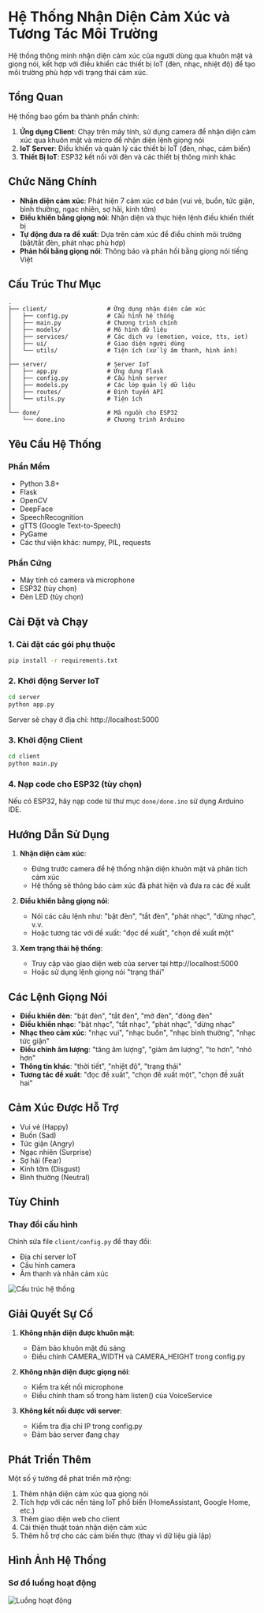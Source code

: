 # Hệ Thống Nhận Diện Cảm Xúc và Tương Tác Môi Trường

Hệ thống thông minh nhận diện cảm xúc của người dùng qua khuôn mặt và giọng nói, kết hợp với điều khiển các thiết bị IoT (đèn, nhạc, nhiệt độ) để tạo môi trường phù hợp với trạng thái cảm xúc.


## Tổng Quan

Hệ thống bao gồm ba thành phần chính:

1. **Ứng dụng Client**: Chạy trên máy tính, sử dụng camera để nhận diện cảm xúc qua khuôn mặt và micro để nhận diện lệnh giọng nói
2. **IoT Server**: Điều khiển và quản lý các thiết bị IoT (đèn, nhạc, cảm biến)
3. **Thiết Bị IoT**: ESP32 kết nối với đèn và các thiết bị thông minh khác

## Chức Năng Chính

- **Nhận diện cảm xúc**: Phát hiện 7 cảm xúc cơ bản (vui vẻ, buồn, tức giận, bình thường, ngạc nhiên, sợ hãi, kinh tởm)
- **Điều khiển bằng giọng nói**: Nhận diện và thực hiện lệnh điều khiển thiết bị
- **Tự động đưa ra đề xuất**: Dựa trên cảm xúc để điều chỉnh môi trường (bật/tắt đèn, phát nhạc phù hợp)
- **Phản hồi bằng giọng nói**: Thông báo và phản hồi bằng giọng nói tiếng Việt


## Cấu Trúc Thư Mục

```
.
├── client/                 # Ứng dụng nhận diện cảm xúc
│   ├── config.py           # Cấu hình hệ thống
│   ├── main.py             # Chương trình chính
│   ├── models/             # Mô hình dữ liệu
│   ├── services/           # Các dịch vụ (emotion, voice, tts, iot)
│   ├── ui/                 # Giao diện người dùng
│   └── utils/              # Tiện ích (xử lý âm thanh, hình ảnh)
│
├── server/                 # Server IoT
│   ├── app.py              # Ứng dụng Flask
│   ├── config.py           # Cấu hình server
│   ├── models.py           # Các lớp quản lý dữ liệu
│   ├── routes/             # Định tuyến API
│   └── utils.py            # Tiện ích
│
└── done/                   # Mã nguồn cho ESP32
    └── done.ino            # Chương trình Arduino
```

## Yêu Cầu Hệ Thống

### Phần Mềm
- Python 3.8+
- Flask
- OpenCV
- DeepFace
- SpeechRecognition
- gTTS (Google Text-to-Speech)
- PyGame
- Các thư viện khác: numpy, PIL, requests

### Phần Cứng
- Máy tính có camera và microphone
- ESP32 (tùy chọn)
- Đèn LED (tùy chọn)

## Cài Đặt và Chạy

### 1. Cài đặt các gói phụ thuộc

```bash
pip install -r requirements.txt
```

### 2. Khởi động Server IoT

```bash
cd server
python app.py
```

Server sẽ chạy ở địa chỉ: http://localhost:5000

### 3. Khởi động Client

```bash
cd client
python main.py
```

### 4. Nạp code cho ESP32 (tùy chọn)

Nếu có ESP32, hãy nạp code từ thư mục `done/done.ino` sử dụng Arduino IDE.

## Hướng Dẫn Sử Dụng

1. **Nhận diện cảm xúc**:
   - Đứng trước camera để hệ thống nhận diện khuôn mặt và phân tích cảm xúc
   - Hệ thống sẽ thông báo cảm xúc đã phát hiện và đưa ra các đề xuất


2. **Điều khiển bằng giọng nói**:
   - Nói các câu lệnh như: "bật đèn", "tắt đèn", "phát nhạc", "dừng nhạc", v.v.
   - Hoặc tương tác với đề xuất: "đọc đề xuất", "chọn đề xuất một"


3. **Xem trạng thái hệ thống**:
   - Truy cập vào giao diện web của server tại http://localhost:5000
   - Hoặc sử dụng lệnh giọng nói "trạng thái"
   

## Các Lệnh Giọng Nói

- **Điều khiển đèn**: "bật đèn", "tắt đèn", "mở đèn", "đóng đèn"
- **Điều khiển nhạc**: "bật nhạc", "tắt nhạc", "phát nhạc", "dừng nhạc"
- **Nhạc theo cảm xúc**: "nhạc vui", "nhạc buồn", "nhạc bình thường", "nhạc tức giận"
- **Điều chỉnh âm lượng**: "tăng âm lượng", "giảm âm lượng", "to hơn", "nhỏ hơn"
- **Thông tin khác**: "thời tiết", "nhiệt độ", "trạng thái"
- **Tương tác đề xuất**: "đọc đề xuất", "chọn đề xuất một", "chọn đề xuất hai"

## Cảm Xúc Được Hỗ Trợ

- Vui vẻ (Happy)
- Buồn (Sad)
- Tức giận (Angry)
- Ngạc nhiên (Surprise)
- Sợ hãi (Fear)
- Kinh tởm (Disgust)
- Bình thường (Neutral)

## Tùy Chỉnh

### Thay đổi cấu hình

Chỉnh sửa file `client/config.py` để thay đổi:
- Địa chỉ server IoT
- Cấu hình camera
- Âm thanh và nhãn cảm xúc

![Cấu trúc hệ thống](https://imgur.com/a/GWXJBm8)

## Giải Quyết Sự Cố

1. **Không nhận diện được khuôn mặt**:
   - Đảm bảo khuôn mặt đủ sáng
   - Điều chỉnh CAMERA_WIDTH và CAMERA_HEIGHT trong config.py

2. **Không nhận diện được giọng nói**:
   - Kiểm tra kết nối microphone
   - Điều chỉnh tham số trong hàm listen() của VoiceService

3. **Không kết nối được với server**:
   - Kiểm tra địa chỉ IP trong config.py
   - Đảm bảo server đang chạy

## Phát Triển Thêm

Một số ý tưởng để phát triển mở rộng:

1. Thêm nhận diện cảm xúc qua giọng nói
2. Tích hợp với các nền tảng IoT phổ biến (HomeAssistant, Google Home, etc.)
3. Thêm giao diện web cho client
4. Cải thiện thuật toán nhận diện cảm xúc
5. Thêm hỗ trợ cho các cảm biến thực (thay vì dữ liệu giả lập)

## Hình Ảnh Hệ Thống

### Sơ đồ luồng hoạt động

![Luồng hoạt động](images/workflow.png)

